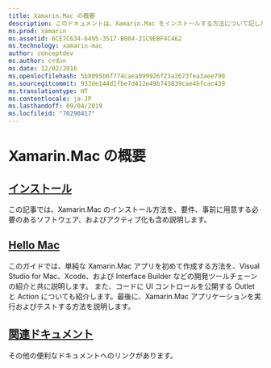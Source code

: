 ```yaml
---
title: Xamarin.Mac の概要
description: このドキュメントは、Xamarin.Mac をインストールする方法について記したガイドにリンクされています。また、サンプル Xamarin.Mac アプリをビルドする方法のチュートリアルがあります。
ms.prod: xamarin
ms.assetid: 6CE7C634-6495-3517-B004-21C9EBF4C462
ms.technology: xamarin-mac
author: conceptdev
ms.author: crdun
ms.date: 12/02/2016
ms.openlocfilehash: 5b8095b6f774caea099926f23a3673fea3aee790
ms.sourcegitcommit: 933de144d1fbe7d412e49b743839cae4bfcac439
ms.translationtype: HT
ms.contentlocale: ja-JP
ms.lasthandoff: 09/04/2019
ms.locfileid: "70290417"
---
```

# <a name="getting-started-with-xamarinmac"></a>Xamarin.Mac の概要

## <a name="installationmacget-startedinstallationmd"></a>[インストール](~/mac/get-started/installation.md)

この記事では、Xamarin.Mac のインストール方法を、要件、事前に用意する必要のあるソフトウェア、およびアクティブ化も含め説明します。

## <a name="hello-macmacget-startedhello-macmd"></a>[Hello Mac](~/mac/get-started/hello-mac.md)

このガイドでは、単純な Xamarin.Mac アプリを初めて作成する方法を、Visual Studio for Mac、Xcode、および Interface Builder などの開発ツールチェーンの紹介と共に説明します。 また、コードに UI コントロールを公開する Outlet と Action についても紹介します。最後に、Xamarin.Mac アプリケーションを実行およびテストする方法を説明します。

## <a name="related-documentationmacget-startedrelatedmd"></a>[関連ドキュメント](~/mac/get-started/related.md)

その他の便利なドキュメントへのリンクがあります。
